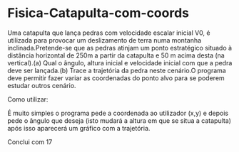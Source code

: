 # Fisica-Catapulta-com-coords
Uma catapulta que lança pedras com velocidade escalar inicial V0, é utilizada para provocar um deslizamento de terra numa montanha inclinada.Pretende-se que as pedras atinjam um ponto estratégico situado à distância horizontal de 250m a partir da catapulta e 50 m acima desta (na vertical).(a) Qual o ângulo, altura inicial e velocidade inicial com que a pedra deve ser lançada.(b) Trace a trajetória da pedra neste cenário.O programa deve permitir fazer variar as coordenadas do ponto alvo para se poderem estudar outros cenário.


Como utilizar:

É muito simples o programa pede a coordenada ao utilizador (x,y) e depois pede o ângulo que deseja (isto mudará a altura em que se situa a catapulta) após isso aparecerá um gráfico com a trajetória.


Conclui com 17
